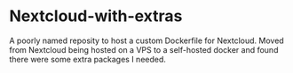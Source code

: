 # Nextcloud-with-extras
A poorly named reposity to host a custom Dockerfile for Nextcloud. Moved from Nextcloud being hosted on a VPS to a self-hosted docker and found there were some extra packages I needed.
